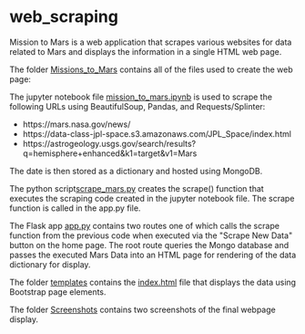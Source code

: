 # web_scraping


Mission to Mars is a web application that scrapes various websites for data related to Mars and displays the information in a single HTML web page.

<p>The folder <a href="https://github.com/cspence001/web_scraping_challenge/tree/main/Missions_to_Mars">Missions_to_Mars</a> contains all of the files used to create the web page:</p>


<p>The jupyter notebook file <a href="https://github.com/cspence001/web_scraping_challenge/blob/main/Missions_to_Mars/mission_to_mars.ipynb">mission_to_mars.ipynb</a> is used to scrape the following URLs using BeautifulSoup, Pandas, and Requests/Splinter:</p>
<ul>
    <li>https://mars.nasa.gov/news/</li>
    <li>https://data-class-jpl-space.s3.amazonaws.com/JPL_Space/index.html</li>
    <li>https://astrogeology.usgs.gov/search/results?q=hemisphere+enhanced&k1=target&v1=Mars</li>
</ul>
<p>The date is then stored as a dictionary and hosted using MongoDB.</p>

<p>The python script<a href="https://github.com/cspence001/web_scraping_challenge/blob/main/Missions_to_Mars/scrape_mars.py">scrape_mars.py</a> creates the scrape() function that executes the scraping code created in the jupyter notebook file. The scrape function is called in the app.py file.</p>

<p>The Flask app <a href="https://github.com/cspence001/web_scraping_challenge/blob/main/Missions_to_Mars/app.py">app.py</a> contains two routes one of which calls the scrape function from the previous code when executed via the "Scrape New Data" button on the home page. The root route queries the Mongo database and passes the executed Mars Data into an HTML page for rendering of the data dictionary for display.</p>

<p>The folder <a href="https://github.com/cspence001/web_scraping_challenge/tree/main/Missions_to_Mars/templates">templates</a> contains the <a href="https://github.com/cspence001/web_scraping_challenge/blob/main/Missions_to_Mars/templates/index.html">index.html</a> file that displays the data using Bootstrap page elements.</p>

<p>The folder <a href="https://github.com/cspence001/web_scraping_challenge/tree/main/Missions_to_Mars/Screenshots">Screenshots</a> contains two screenshots of the final webpage display. </p>



